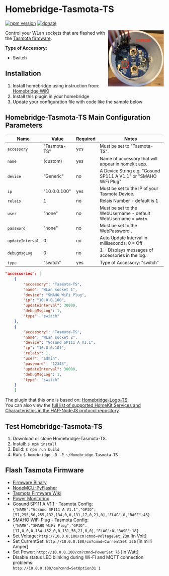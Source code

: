 # Homebridge-Tasmota-TS #

[![npm version](https://badge.fury.io/js/homebridge-tasmota-ts.svg)](https://badge.fury.io/js/homebridge-tasmota-ts)
[![donate](https://img.shields.io/badge/donate-PayPal-blue.svg)](https://www.paypal.me/Sinclair81)

<!-- markdownlint-disable MD033 -->
<img src="https://raw.githubusercontent.com/Sinclair81/Homebridge-Tasmota-TS/master/pic.png" align="right" alt="Gosund SP111 A V1.1" height="179" width="177">
<!-- markdownlint-enable MD033 -->

Control your WLan sockets that are flashed with the [Tasmota firmware](https://github.com/arendst/Tasmota).

__Type of Accessory:__

- Switch

## Installation ##

1. Install homebridge using instruction from: [Homebridge WiKi](https://github.com/homebridge/homebridge/wiki)
2. Install this plugin in your homebridge
3. Update your configuration file with code like the sample below

## Homebridge-Tasmota-TS Main Configuration Parameters ##

Name                     | Value               | Required | Notes
------------------------ | ------------------- | -------- | ------------------------
`accessory`              | "Tasmota-TS"        | yes      | Must be set to "Tasmota-TS".
`name`                   | (custom)            | yes      | Name of accessory that will appear in homekit app.
`device`                 | "Generic"           | no       | A Device String e.g. "Gosund SP111 A V1.1" or "SMAHO WiFi Plug"
`ip`                     | "10.0.0.100"        | yes      | Must be set to the IP of your Tasmota Device.
`relais`                 | 1                   | no       | Relais Number - default is 1
`user`                   | "none"              | no       | Must be set to the WebUsername - default WebUsername = `admin`.
`password`               | "none"              | no       | Must be set to the WebPassword .
`updateInterval`         | 0                   | no       | Auto Update Interval in milliseconds, 0 = Off
`debugMsgLog`            | 0                   | no       | 1 - Displays messages of accessories in the log.
`type`                   | "switch"            | yes      | Type of Accessory: "switch"

```json
"accessories": [
    {
        "accessory": "Tasmota-TS",
        "name": "WLan socket 1",
        "device": "SMAHO WiFi Plug",
        "ip": "10.0.0.100",
        "updateInterval": 30000,
        "debugMsgLog": 1,
        "type": "switch"
    },
    {
        "accessory": "Tasmota-TS",
        "name": "WLan socket 2",
        "device": "Gosund SP111 A V1.1",
        "ip": "10.0.0.101",
        "relais": 1,
        "user": "admin",
        "password": "12345",
        "updateInterval": 30000,
        "debugMsgLog": 1,
        "type": "switch"
    }
    ]
```

The plugin that this one is based on: [Homebridge-Logo-TS](https://github.com/sinclair81/homebridge-logo-ts).  
You can also view the [full list of supported HomeKit Services and Characteristics in the HAP-NodeJS protocol repository](https://github.com/KhaosT/HAP-NodeJS/blob/master/src/lib/gen/HomeKit.ts).  

## Test Homebridge-Tasmota-TS ##

1. Download or clone Homebridge-Tasmota-TS.
2. Install: `$ npm install`
3. Build:   `$ npm run build`
4. Run:     `$ homebridge -D -P ~/Homebridge-Tasmota-TS`

## Flash Tasmota Firmware ##

- [Firmware Binary](https://github.com/arendst/Tasmota/releases)
- [NodeMCU-PyFlasher](https://github.com/marcelstoer/nodemcu-pyflasher)
- [Tasmota Firmware Wiki](https://tasmota.github.io/docs/#/installation/)
- [Power Monitoring](https://tasmota.github.io/docs/#/Commands?id=power-monitoring)
- Gosund SP111 A V1.1 - Tasmota Config:  
  `{"NAME":"Gosund SP111 A V1.1","GPIO":[57,255,56,255,132,134,0,0,131,17,0,21,0],"FLAG":0,"BASE":45}`
- SMAHO WiFi Plug - Tasmota Config:  
  `{"NAME":"SMAHO WiFi Plug","GPIO":[17,0,0,0,134,132,0,0,131,56,21,0,0],"FLAG":0,"BASE":18}`
- Set Voltage: `http://10.0.0.100/cm?cmnd=VoltageSet 230` [in Volt]
- Set CurrentSet: `http://10.0.0.100/cm?cmnd=CurrentSet 326` [in milli Amper]
- Set Power: `http://10.0.0.100/cm?cmnd=PowerSet 75` [in Watt]
- Disable status LED blinking during Wi-Fi and MQTT connection problems:  
  `http://10.0.0.100/cm?cmnd=SetOption31 1`
